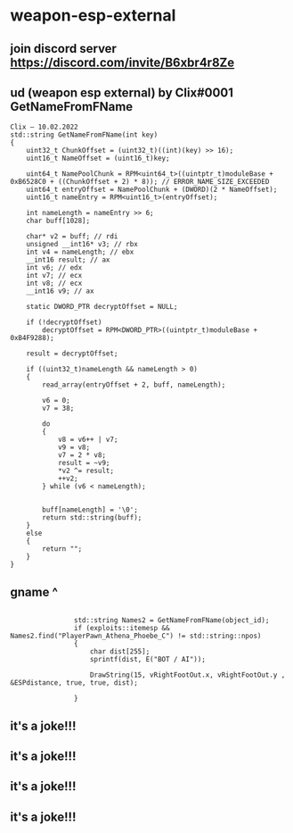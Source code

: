 # weapon-esp-external
 join discord server https://discord.com/invite/B6xbr4r8Ze
 ----------------------------------------
ud (weapon esp external) by Clix#0001
GetNameFromFName
----------------------------------
```
Clix — 10.02.2022
std::string GetNameFromFName(int key)
{
    uint32_t ChunkOffset = (uint32_t)((int)(key) >> 16);
    uint16_t NameOffset = (uint16_t)key;
 
    uint64_t NamePoolChunk = RPM<uint64_t>((uintptr_t)moduleBase + 0xB6528C0 + ((ChunkOffset + 2) * 8)); // ERROR_NAME_SIZE_EXCEEDED
    uint64_t entryOffset = NamePoolChunk + (DWORD)(2 * NameOffset);
    uint16_t nameEntry = RPM<uint16_t>(entryOffset);
 
    int nameLength = nameEntry >> 6;
    char buff[1028];
 
    char* v2 = buff; // rdi
    unsigned __int16* v3; // rbx
    int v4 = nameLength; // ebx
    __int16 result; // ax
    int v6; // edx
    int v7; // ecx
    int v8; // ecx
    __int16 v9; // ax
 
    static DWORD_PTR decryptOffset = NULL;
 
    if (!decryptOffset) 
        decryptOffset = RPM<DWORD_PTR>((uintptr_t)moduleBase + 0xB4F9288);
    
    result = decryptOffset;
 
    if ((uint32_t)nameLength && nameLength > 0)
    {
        read_array(entryOffset + 2, buff, nameLength);
 
        v6 = 0;
        v7 = 38;
 
        do
        {
            v8 = v6++ | v7;
            v9 = v8;
            v7 = 2 * v8;
            result = ~v9;
            *v2 ^= result;
            ++v2;
        } while (v6 < nameLength);
        
 
        buff[nameLength] = '\0';
        return std::string(buff);
    }
    else
    {
        return "";
    }
}
```
gname ^
-------------------------
```

                std::string Names2 = GetNameFromFName(object_id);
                if (exploits::itemesp && Names2.find("PlayerPawn_Athena_Phoebe_C") != std::string::npos)
                {
                    char dist[255];
                    sprintf(dist, E("BOT / AI"));
                    
                    DrawString(15, vRightFootOut.x, vRightFootOut.y , &ESPdistance, true, true, dist);
            
                }
```

it's a joke!!!
----------------------------------
it's a joke!!!
----------------------------------
it's a joke!!!
----------------------------------
it's a joke!!!
----------------------------------
